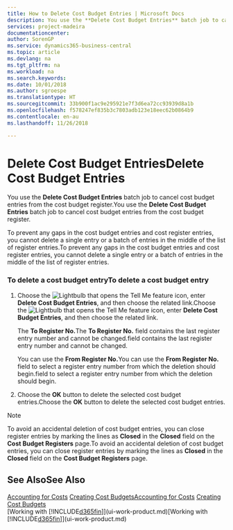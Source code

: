 ```yaml
---
title: How to Delete Cost Budget Entries | Microsoft Docs
description: You use the **Delete Cost Budget Entries** batch job to cancel cost budget entries from the cost budget register.
services: project-madeira
documentationcenter: 
author: SorenGP
ms.service: dynamics365-business-central
ms.topic: article
ms.devlang: na
ms.tgt_pltfrm: na
ms.workload: na
ms.search.keywords: 
ms.date: 10/01/2018
ms.author: sgroespe
ms.translationtype: HT
ms.sourcegitcommit: 33b900f1ac9e295921e7f3d6ea72cc93939d8a1b
ms.openlocfilehash: f578247ef835b3c7803adb123e18eec62b0864b9
ms.contentlocale: en-au
ms.lasthandoff: 11/26/2018

---
```

# <a name="delete-cost-budget-entries"></a><span data-ttu-id="4db32-103">Delete Cost Budget Entries</span><span class="sxs-lookup"><span data-stu-id="4db32-103">Delete Cost Budget Entries</span></span>
<span data-ttu-id="4db32-104">You use the **Delete Cost Budget Entries** batch job to cancel cost budget entries from the cost budget register.</span><span class="sxs-lookup"><span data-stu-id="4db32-104">You use the **Delete Cost Budget Entries** batch job to cancel cost budget entries from the cost budget register.</span></span>  

<span data-ttu-id="4db32-105">To prevent any gaps in the cost budget entries and cost register entries, you cannot delete a single entry or a batch of entries in the middle of the list of register entries.</span><span class="sxs-lookup"><span data-stu-id="4db32-105">To prevent any gaps in the cost budget entries and cost register entries, you cannot delete a single entry or a batch of entries in the middle of the list of register entries.</span></span>  

### <a name="to-delete-a-cost-budget-entry"></a><span data-ttu-id="4db32-106">To delete a cost budget entry</span><span class="sxs-lookup"><span data-stu-id="4db32-106">To delete a cost budget entry</span></span>  

1.  <span data-ttu-id="4db32-107">Choose the ![Lightbulb that opens the Tell Me feature](media/ui-search/search_small.png "Tell me what you want to do") icon, enter **Delete Cost Budget Entries**, and then choose the related link.</span><span class="sxs-lookup"><span data-stu-id="4db32-107">Choose the ![Lightbulb that opens the Tell Me feature](media/ui-search/search_small.png "Tell me what you want to do") icon, enter **Delete Cost Budget Entries**, and then choose the related link.</span></span>  

    <span data-ttu-id="4db32-108">The **To Register No.**</span><span class="sxs-lookup"><span data-stu-id="4db32-108">The **To Register No.**</span></span> <span data-ttu-id="4db32-109">field contains the last register entry number and cannot be changed.</span><span class="sxs-lookup"><span data-stu-id="4db32-109">field contains the last register entry number and cannot be changed.</span></span>  

    <span data-ttu-id="4db32-110">You can use the **From Register No.**</span><span class="sxs-lookup"><span data-stu-id="4db32-110">You can use the **From Register No.**</span></span> <span data-ttu-id="4db32-111">field to select a register entry number from which the deletion should begin.</span><span class="sxs-lookup"><span data-stu-id="4db32-111">field to select a register entry number from which the deletion should begin.</span></span>  
2.  <span data-ttu-id="4db32-112">Choose the **OK** button to delete the selected cost budget entries.</span><span class="sxs-lookup"><span data-stu-id="4db32-112">Choose the **OK** button to delete the selected cost budget entries.</span></span>  

> [!NOTE]  
>  <span data-ttu-id="4db32-113">To avoid an accidental deletion of cost budget entries, you can close register entries by marking the lines as **Closed** in the **Closed** field on the **Cost Budget Registers** page.</span><span class="sxs-lookup"><span data-stu-id="4db32-113">To avoid an accidental deletion of cost budget entries, you can close register entries by marking the lines as **Closed** in the **Closed** field on the **Cost Budget Registers** page.</span></span>  

## <a name="see-also"></a><span data-ttu-id="4db32-114">See Also</span><span class="sxs-lookup"><span data-stu-id="4db32-114">See Also</span></span>  
<span data-ttu-id="4db32-115">[Accounting for Costs](finance-manage-cost-accounting.md)
[Creating Cost Budgets](finance-create-cost-budgets.md)</span><span class="sxs-lookup"><span data-stu-id="4db32-115">[Accounting for Costs](finance-manage-cost-accounting.md)
[Creating Cost Budgets](finance-create-cost-budgets.md)</span></span>  
<span data-ttu-id="4db32-116">[Working with [!INCLUDE[d365fin](includes/d365fin_md.md)]](ui-work-product.md)</span><span class="sxs-lookup"><span data-stu-id="4db32-116">[Working with [!INCLUDE[d365fin](includes/d365fin_md.md)]](ui-work-product.md)</span></span>

